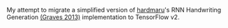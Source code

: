My attempt to migrate a simplified version of [hardmaru](https://github.com/hardmaru/write-rnn-tensorflow)'s RNN Handwriting Generation [(Graves 2013)](https://arxiv.org/abs/1308.0850) implementation to TensorFlow v2.
